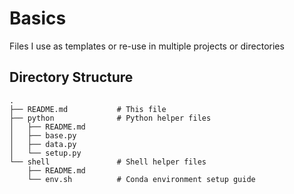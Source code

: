 # Basics

Files I use as templates or re-use in multiple projects or directories
## Directory Structure

```
.
├── README.md           # This file
├── python              # Python helper files
│   ├── README.md
│   ├── base.py
│   ├── data.py
│   └── setup.py
└── shell               # Shell helper files
    ├── README.md
    └── env.sh          # Conda environment setup guide
```

